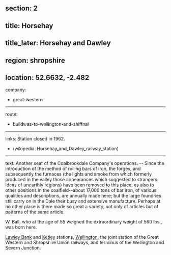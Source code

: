 section: 2
----
title: Horsehay
----
title_later: Horsehay and Dawley
----
region: shropshire
----
location: 52.6632, -2.482
----
company:
- great-western
----
route:
- buildwas-to-wellington-and-shiffnal
----
links:
Station closed in 1962.
- (wikipedia: Horsehay_and_Dawley_railway_station)
----
text: Another seat of the Coalbrookdale Company's operations. -- Since the introduction of the method of rolling bars of iron, the forges, and subsequently the furnaces (the lights and smoke from which formerly produced in the valley those appearances which suggested to strangers ideas of unearthly regions) have been removed to this place, as also to other positions in the coalfield--about 17,000 tons of bar iron, of various qualities and descriptions, are annually made here; but the large foundries still carry on in the Dale their busy and extensive manufacture. Perhaps at no other place is there made so great a variety, not only of articles but of patterns of the same article.

W. Ball, who at the age of 55 weighed the extraordinary weight of 560 lbs., was born here.

[Lawley Bank](/stations/lawley-bank) and [Ketley](/stations/ketley) stations, [Wellington](/stations/wellington-shropshire), the joint station of the Great Western and Shropshire Union railways, and terminus of the Wellington and Severn Junction.
